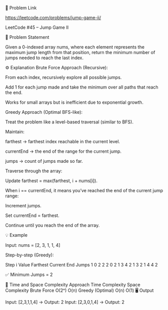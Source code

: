 🧠 Problem Link

https://leetcode.com/problems/jump-game-ii/

LeetCode #45 – Jump Game II

📝 Problem Statement

Given a 0-indexed array nums, where each element represents the maximum jump length from that position,
return the minimum number of jumps needed to reach the last index.

⚙️ Explanation
Brute Force Approach (Recursive):

From each index, recursively explore all possible jumps.

Add 1 for each jump made and take the minimum over all paths that reach the end.

Works for small arrays but is inefficient due to exponential growth.

Greedy Approach (Optimal BFS-like):

Treat the problem like a level-based traversal (similar to BFS).

Maintain:

farthest → farthest index reachable in the current level.

currentEnd → the end of the range for the current jump.

jumps → count of jumps made so far.

Traverse through the array:

Update farthest = max(farthest, i + nums[i]).

When i == currentEnd, it means you’ve reached the end of the current jump range:

Increment jumps.

Set currentEnd = farthest.

Continue until you reach the end of the array.

💡 Example

Input:
nums = [2, 3, 1, 1, 4]

Step-by-step (Greedy):

Step	i	Value	Farthest	Current End	Jumps
1	0	2	2	2	0
2	1	3	4	2	1
3	2	1	4	4	2

✅ Minimum Jumps = 2

🧮 Time and Space Complexity
Approach	Time Complexity	Space Complexity
Brute Force	O(2ⁿ)	O(n)
Greedy (Optimal)	O(n)	O(1)
🖥️ Output

Input: [2,3,1,1,4] → Output: 2
Input: [2,3,0,1,4] → Output: 2
